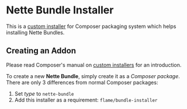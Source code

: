 # Nette Bundle Installer

This is a [custom installer](http://getcomposer.org/doc/articles/custom-installers.md) for Composer packaging system which
helps installing Nette Bundles.

## Creating an Addon
Please read Composer's manual on [custom installers](http://getcomposer.org/doc/articles/custom-installers.md) for an introduction.

To create a new **Nette Bundle**, simply create it as a *Composer package*. There are only 3 differences from normal Composer packages:

1. Set *type* to `nette-bundle`
2. Add this installer as a requirement: `flame/bundle-installer`